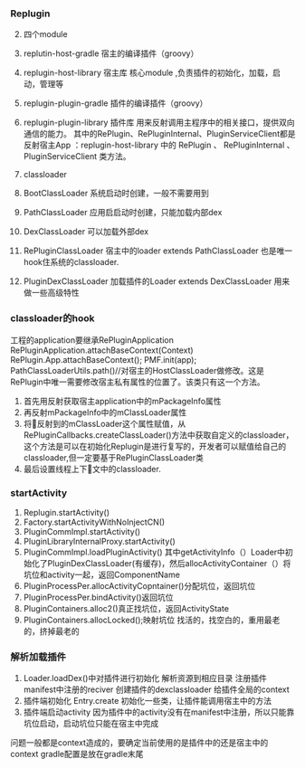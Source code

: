 ### Replugin

2. 四个module
1. replutin-host-gradle  宿主的编译插件（groovy）
2. replugin-host-library  宿主库
核心module ,负责插件的初始化，加载，启动，管理等
3. replugin-plugin-gradle  插件的编译插件（groovy）
4. replugin-plugin-library  插件库
用来反射调用主程序中的相关接口，提供双向通信的能力。
其中的RePlugin、RePluginInternal、PluginServiceClient都是反射宿主App ：replugin-host-library 中的 RePlugin 、 RePluginInternal 、PluginServiceClient 类方法。

1. classloader
2. BootClassLoader 系统启动时创建，一般不需要用到
2. PathClassLoader 应用启启动时创建，只能加载内部dex
3. DexClassLoader 可以加载外部dex

1. RePluginClassLoader 宿主中的loader extends PathClassLoader 也是唯一hook住系统的classloader.
2. PluginDexClassLoader 加载插件的Loader extends DexClassLoader 用来做一些高级特性


### classloader的hook
工程的application要继承RePluginApplication
RePluginApplication.attachBaseContext(Context)
RePlugin.App.attachBaseContext();
PMF.init(app);
PathClassLoaderUtils.path()//对宿主的HostClassLoader做修改。这是RePlugin中唯一需要修改宿主私有属性的位置了。该类只有这一个方法。
1. 首先用反射获取宿主application中的mPackageInfo属性
2. 再反射mPackageInfo中的mClassLoader属性
3. 将反射到的mClassLoader这个属性赋值，从RePluginCallbacks.createClassLoader()方法中获取自定义的classloader，这个方法是可以在初始化Replugin是进行复写的，开发者可以赋值给自己的classloader,但一定要基于RePluginClassLoader类
4. 最后设置线程上下文中的classloader.

### startActivity
1. Replugin.startActivity()
2. Factory.startActivityWithNoInjectCN()
3. PluginCommImpl.startActivity()
4. PluginLibraryInternalProxy.startActivity()
5. PluginCommImpl.loadPluginActivity()
其中getActivityInfo（）Loader中初始化了PluginDexClassLoader(有缓存)，然后allocActivityContainer（）将坑位和activity一起，返回ComponentName
6. PluginProcessPer.allocActivityCopntainer()分配坑位，返回坑位
7. PluginProcessPer.bindActivity()返回坑位
8. PluginContainers.alloc2()真正找坑位，返回ActivityState
9. PluginContainers.allocLocked();映射坑位 找活的，找空白的，重用最老的，挤掉最老的


### 解析加载插件
1. Loader.loadDex()中对插件进行初始化
解析资源到相应目录
注册插件manifest中注册的reciver
创建插件的dexclassloader
给插件全局的context
2. 插件端初始化
Entry.create
初始化一些类，让插件能调用宿主中的方法
3. 插件端启动activity
因为插件中的activity没有在manifest中注册，所以只能靠坑位启动，启动坑位只能在宿主中完成


问题一般都是context造成的，要确定当前使用的是插件中的还是宿主中的context 
gradle配置是放在gradle末尾